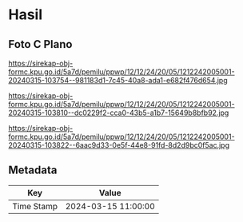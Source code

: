 # Hasil

## Foto C Plano

https://sirekap-obj-formc.kpu.go.id/5a7d/pemilu/ppwp/12/12/24/20/05/1212242005001-20240315-103754--981183d1-7c45-40a8-ada1-e682f476d654.jpg

https://sirekap-obj-formc.kpu.go.id/5a7d/pemilu/ppwp/12/12/24/20/05/1212242005001-20240315-103810--dc0229f2-cca0-43b5-a1b7-15649b8bfb92.jpg

https://sirekap-obj-formc.kpu.go.id/5a7d/pemilu/ppwp/12/12/24/20/05/1212242005001-20240315-103822--6aac9d33-0e5f-44e8-91fd-8d2d9bc0f5ac.jpg


## Metadata

| Key        | Value               |
| ---------- | ------------------- |
| Time Stamp | 2024-03-15 11:00:00 |



